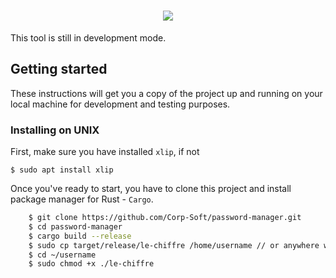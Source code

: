 <h1 align="center">
    <img src="https://dewey.tailorbrands.com/production/brand_version_mockup_image/673/441186673_a4693e27-0973-4ad6-a875-7e165c0d8eee.png?cb=1512853920">
</h1>
<p>This tool is still in development mode.</p>
<h2>Getting started</h2>
<p>These instructions will get you a copy of the project up and running on your local machine for development and testing purposes.</p>
<h3>Installing on UNIX</h3>
<p>First, make sure you have installed <code>xlip</code>, if not </p>

    $ sudo apt install xlip

<p>Once you've ready to start, you have to clone this project and install package manager for Rust - <code>Cargo</code>.</p>

```bash
    $ git clone https://github.com/Corp-Soft/password-manager.git
    $ cd password-manager
    $ cargo build --release
    $ sudo cp target/release/le-chiffre /home/username // or anywhere where you want execute script from
    $ cd ~/username
    $ sudo chmod +x ./le-chiffre
```
